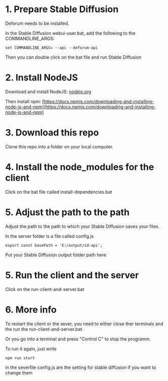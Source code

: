 # 1. Prepare Stable Diffusion
Deforum needs to be installed.

In the Stable Diffusion webui-user.bat, add the following to the COMMANDLINE_ARGS:
```
set COMMANDLINE_ARGS= --api --deforum-api
```

Then you can double click on the bat file and run Stable Diffusion



# 2. Install NodeJS

Download and install NodeJS: 
[nodejs.org](https://nodejs.org/en)

Then install npm:
[https://docs.npmjs.com/downloading-and-installing-node-js-and-npm](https://docs.npmjs.com/downloading-and-installing-node-js-and-npm)



# 3. Download this repo

Clone this repo into a folder on your local computer.



# 4. Install the node_modules for the client
Click on the bat file called install-dependencies.bat



# 5. Adjust the path to the path 
Adjust the path to the path  to which your Stable Diffusion saves your files.

In the server folder is a file called config.js
```
export const basePath = 'E:/output/sd-api';
```

Put your Stable Diffusion output folder path here



# 5. Run the client and the server

Click on the run-client-and-server.bat


# 6. More info

To restart the client or the sever, you need to either close ther terminals and the run the run-client-and-server.bat.

Or you go into a terminal and press "Control C" to stop the programm.

To run it again, just write
```
npm run start
```

in the severfile config.js are the setting for stable diffusion if you want to change them
